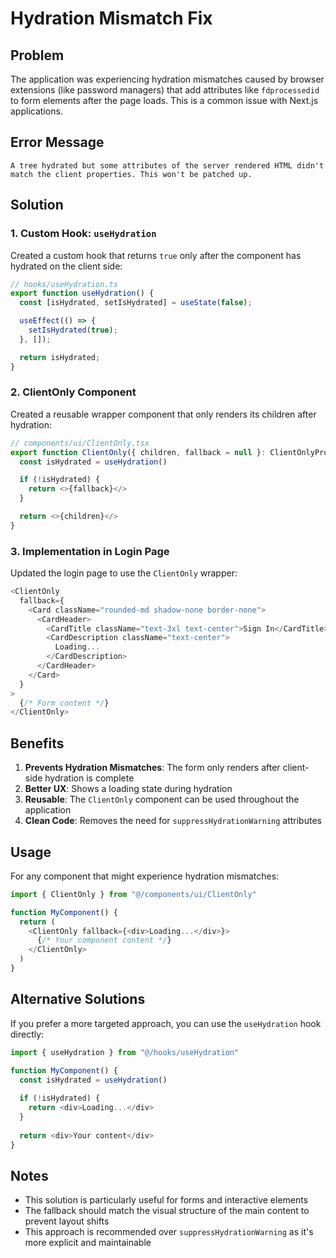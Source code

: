 # Hydration Mismatch Fix

## Problem
The application was experiencing hydration mismatches caused by browser extensions (like password managers) that add attributes like `fdprocessedid` to form elements after the page loads. This is a common issue with Next.js applications.

## Error Message
```
A tree hydrated but some attributes of the server rendered HTML didn't match the client properties. This won't be patched up.
```

## Solution

### 1. Custom Hook: `useHydration`
Created a custom hook that returns `true` only after the component has hydrated on the client side:

```typescript
// hooks/useHydration.ts
export function useHydration() {
  const [isHydrated, setIsHydrated] = useState(false);

  useEffect(() => {
    setIsHydrated(true);
  }, []);

  return isHydrated;
}
```

### 2. ClientOnly Component
Created a reusable wrapper component that only renders its children after hydration:

```typescript
// components/ui/ClientOnly.tsx
export function ClientOnly({ children, fallback = null }: ClientOnlyProps) {
  const isHydrated = useHydration()

  if (!isHydrated) {
    return <>{fallback}</>
  }

  return <>{children}</>
}
```

### 3. Implementation in Login Page
Updated the login page to use the `ClientOnly` wrapper:

```typescript
<ClientOnly
  fallback={
    <Card className="rounded-md shadow-none border-none">
      <CardHeader>
        <CardTitle className="text-3xl text-center">Sign In</CardTitle>
        <CardDescription className="text-center">
          Loading...
        </CardDescription>
      </CardHeader>
    </Card>
  }
>
  {/* Form content */}
</ClientOnly>
```

## Benefits

1. **Prevents Hydration Mismatches**: The form only renders after client-side hydration is complete
2. **Better UX**: Shows a loading state during hydration
3. **Reusable**: The `ClientOnly` component can be used throughout the application
4. **Clean Code**: Removes the need for `suppressHydrationWarning` attributes

## Usage

For any component that might experience hydration mismatches:

```typescript
import { ClientOnly } from "@/components/ui/ClientOnly"

function MyComponent() {
  return (
    <ClientOnly fallback={<div>Loading...</div>}>
      {/* Your component content */}
    </ClientOnly>
  )
}
```

## Alternative Solutions

If you prefer a more targeted approach, you can use the `useHydration` hook directly:

```typescript
import { useHydration } from "@/hooks/useHydration"

function MyComponent() {
  const isHydrated = useHydration()
  
  if (!isHydrated) {
    return <div>Loading...</div>
  }
  
  return <div>Your content</div>
}
```

## Notes

- This solution is particularly useful for forms and interactive elements
- The fallback should match the visual structure of the main content to prevent layout shifts
- This approach is recommended over `suppressHydrationWarning` as it's more explicit and maintainable
